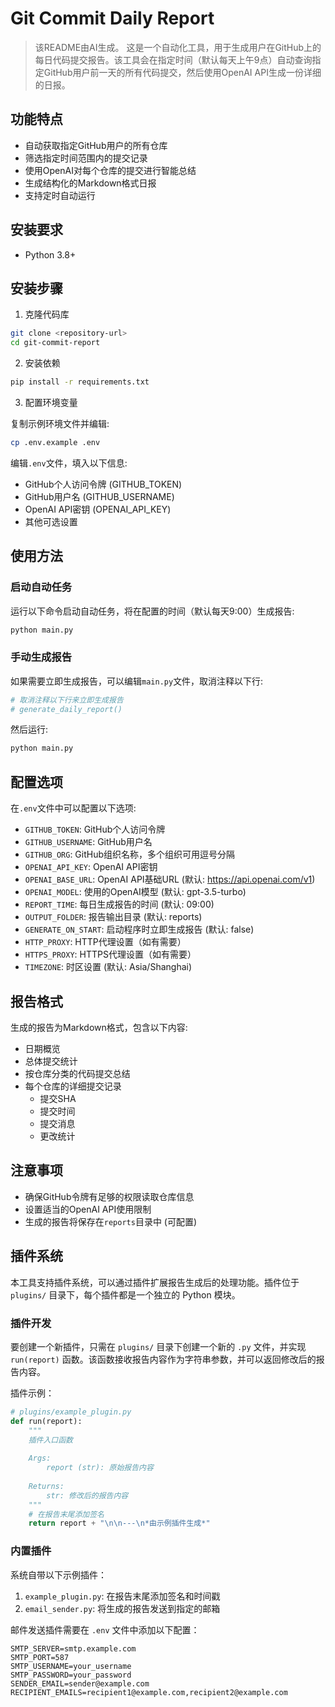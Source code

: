 # Git Commit Daily Report
> 该README由AI生成。
这是一个自动化工具，用于生成用户在GitHub上的每日代码提交报告。该工具会在指定时间（默认每天上午9点）自动查询指定GitHub用户前一天的所有代码提交，然后使用OpenAI API生成一份详细的日报。

## 功能特点

- 自动获取指定GitHub用户的所有仓库
- 筛选指定时间范围内的提交记录
- 使用OpenAI对每个仓库的提交进行智能总结
- 生成结构化的Markdown格式日报
- 支持定时自动运行

## 安装要求

- Python 3.8+

## 安装步骤

1. 克隆代码库

```bash
git clone <repository-url>
cd git-commit-report
```

2. 安装依赖

```bash
pip install -r requirements.txt
```

3. 配置环境变量

复制示例环境文件并编辑:

```bash
cp .env.example .env
```

编辑`.env`文件，填入以下信息:
- GitHub个人访问令牌 (GITHUB_TOKEN)
- GitHub用户名 (GITHUB_USERNAME)
- OpenAI API密钥 (OPENAI_API_KEY)
- 其他可选设置

## 使用方法

### 启动自动任务

运行以下命令启动自动任务，将在配置的时间（默认每天9:00）生成报告:

```bash
python main.py
```

### 手动生成报告

如果需要立即生成报告，可以编辑`main.py`文件，取消注释以下行:

```python
# 取消注释以下行来立即生成报告
# generate_daily_report()
```

然后运行:

```bash
python main.py
```

## 配置选项

在`.env`文件中可以配置以下选项:

- `GITHUB_TOKEN`: GitHub个人访问令牌
- `GITHUB_USERNAME`: GitHub用户名
- `GITHUB_ORG`: GitHub组织名称，多个组织可用逗号分隔
- `OPENAI_API_KEY`: OpenAI API密钥
- `OPENAI_BASE_URL`: OpenAI API基础URL (默认: https://api.openai.com/v1)
- `OPENAI_MODEL`: 使用的OpenAI模型 (默认: gpt-3.5-turbo)
- `REPORT_TIME`: 每日生成报告的时间 (默认: 09:00)
- `OUTPUT_FOLDER`: 报告输出目录 (默认: reports)
- `GENERATE_ON_START`: 启动程序时立即生成报告 (默认: false)
- `HTTP_PROXY`: HTTP代理设置（如有需要）
- `HTTPS_PROXY`: HTTPS代理设置（如有需要）
- `TIMEZONE`: 时区设置 (默认: Asia/Shanghai)

## 报告格式

生成的报告为Markdown格式，包含以下内容:

- 日期概览
- 总体提交统计
- 按仓库分类的代码提交总结
- 每个仓库的详细提交记录
  - 提交SHA
  - 提交时间
  - 提交消息
  - 更改统计

## 注意事项

- 确保GitHub令牌有足够的权限读取仓库信息
- 设置适当的OpenAI API使用限制
- 生成的报告将保存在`reports`目录中 (可配置)

## 插件系统

本工具支持插件系统，可以通过插件扩展报告生成后的处理功能。插件位于 `plugins/` 目录下，每个插件都是一个独立的 Python 模块。

### 插件开发

要创建一个新插件，只需在 `plugins/` 目录下创建一个新的 `.py` 文件，并实现 `run(report)` 函数。该函数接收报告内容作为字符串参数，并可以返回修改后的报告内容。

插件示例：

```python
# plugins/example_plugin.py
def run(report):
    """
    插件入口函数
    
    Args:
        report (str): 原始报告内容
    
    Returns:
        str: 修改后的报告内容
    """
    # 在报告末尾添加签名
    return report + "\n\n---\n*由示例插件生成*"
```

### 内置插件

系统自带以下示例插件：

1. `example_plugin.py`: 在报告末尾添加签名和时间戳
2. `email_sender.py`: 将生成的报告发送到指定的邮箱

邮件发送插件需要在 `.env` 文件中添加以下配置：

```
SMTP_SERVER=smtp.example.com
SMTP_PORT=587
SMTP_USERNAME=your_username
SMTP_PASSWORD=your_password
SENDER_EMAIL=sender@example.com
RECIPIENT_EMAILS=recipient1@example.com,recipient2@example.com 